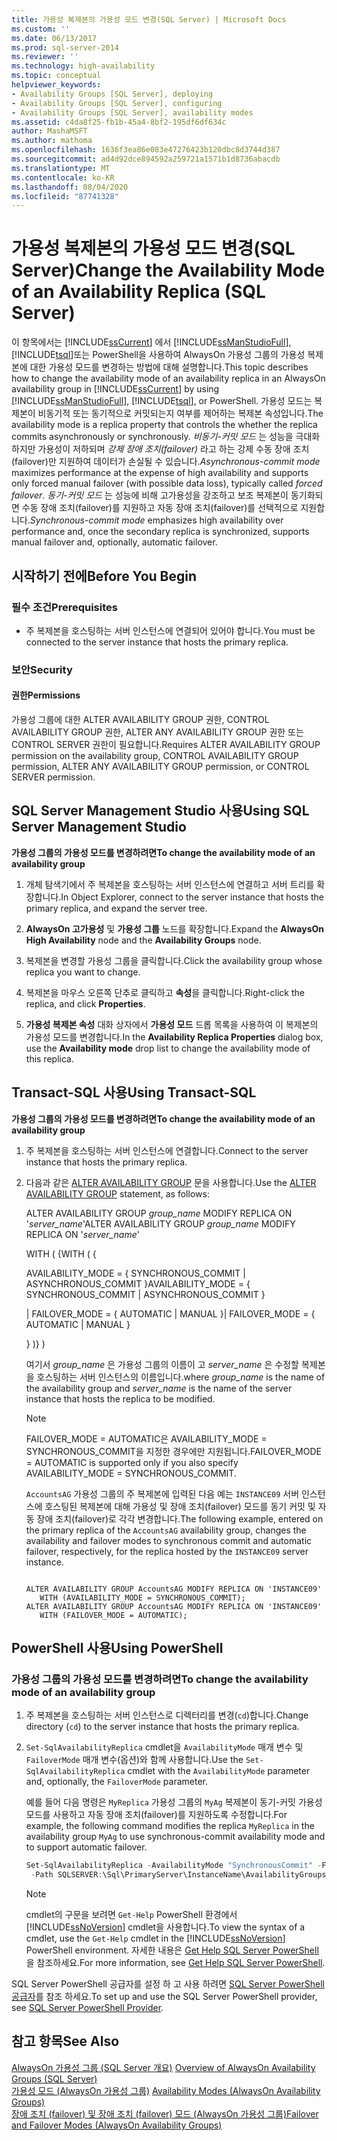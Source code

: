 ```yaml
---
title: 가용성 복제본의 가용성 모드 변경(SQL Server) | Microsoft Docs
ms.custom: ''
ms.date: 06/13/2017
ms.prod: sql-server-2014
ms.reviewer: ''
ms.technology: high-availability
ms.topic: conceptual
helpviewer_keywords:
- Availability Groups [SQL Server], deploying
- Availability Groups [SQL Server], configuring
- Availability Groups [SQL Server], availability modes
ms.assetid: c4da8f25-fb1b-45a4-8bf2-195df6df634c
author: MashaMSFT
ms.author: mathoma
ms.openlocfilehash: 1636f3ea86e083e47276423b120dbc8d3744d387
ms.sourcegitcommit: ad4d92dce894592a259721a1571b1d8736abacdb
ms.translationtype: MT
ms.contentlocale: ko-KR
ms.lasthandoff: 08/04/2020
ms.locfileid: "87741328"
---
```

# <a name="change-the-availability-mode-of-an-availability-replica-sql-server"></a><span data-ttu-id="ce5f9-102">가용성 복제본의 가용성 모드 변경(SQL Server)</span><span class="sxs-lookup"><span data-stu-id="ce5f9-102">Change the Availability Mode of an Availability Replica (SQL Server)</span></span>
  <span data-ttu-id="ce5f9-103">이 항목에서는 [!INCLUDE[ssCurrent](../../../includes/sscurrent-md.md)] 에서 [!INCLUDE[ssManStudioFull](../../../includes/ssmanstudiofull-md.md)], [!INCLUDE[tsql](../../../includes/tsql-md.md)]또는 PowerShell을 사용하여 AlwaysOn 가용성 그룹의 가용성 복제본에 대한 가용성 모드를 변경하는 방법에 대해 설명합니다.</span><span class="sxs-lookup"><span data-stu-id="ce5f9-103">This topic describes how to change the availability mode of an availability replica in an AlwaysOn availability group in [!INCLUDE[ssCurrent](../../../includes/sscurrent-md.md)] by using [!INCLUDE[ssManStudioFull](../../../includes/ssmanstudiofull-md.md)], [!INCLUDE[tsql](../../../includes/tsql-md.md)], or PowerShell.</span></span> <span data-ttu-id="ce5f9-104">가용성 모드는 복제본이 비동기적 또는 동기적으로 커밋되는지 여부를 제어하는 복제본 속성입니다.</span><span class="sxs-lookup"><span data-stu-id="ce5f9-104">The availability mode is a replica property that controls the whether the replica commits asynchronously or synchronously.</span></span> <span data-ttu-id="ce5f9-105">*비동기-커밋 모드* 는 성능을 극대화하지만 가용성이 저하되며 *강제 장애 조치(failover)* 라고 하는 강제 수동 장애 조치(failover)만 지원하여 데이터가 손실될 수 있습니다.</span><span class="sxs-lookup"><span data-stu-id="ce5f9-105">*Asynchronous-commit mode* maximizes performance at the expense of high availability and supports only forced manual failover (with possible data loss), typically called *forced failover*.</span></span> <span data-ttu-id="ce5f9-106">*동기-커밋 모드* 는 성능에 비해 고가용성을 강조하고 보조 복제본이 동기화되면 수동 장애 조치(failover)를 지원하고 자동 장애 조치(failover)를 선택적으로 지원합니다.</span><span class="sxs-lookup"><span data-stu-id="ce5f9-106">*Synchronous-commit mode* emphasizes high availability over performance and, once the secondary replica is synchronized, supports manual failover and, optionally, automatic failover.</span></span>  
  

  
##  <a name="before-you-begin"></a><a name="BeforeYouBegin"></a> <span data-ttu-id="ce5f9-107">시작하기 전에</span><span class="sxs-lookup"><span data-stu-id="ce5f9-107">Before You Begin</span></span>  
  
###  <a name="prerequisites"></a><a name="Prerequisites"></a> <span data-ttu-id="ce5f9-108">필수 조건</span><span class="sxs-lookup"><span data-stu-id="ce5f9-108">Prerequisites</span></span>  
  
-   <span data-ttu-id="ce5f9-109">주 복제본을 호스팅하는 서버 인스턴스에 연결되어 있어야 합니다.</span><span class="sxs-lookup"><span data-stu-id="ce5f9-109">You must be connected to the server instance that hosts the primary replica.</span></span>  
  
###  <a name="security"></a><a name="Security"></a> <span data-ttu-id="ce5f9-110">보안</span><span class="sxs-lookup"><span data-stu-id="ce5f9-110">Security</span></span>  
  
####  <a name="permissions"></a><a name="Permissions"></a> <span data-ttu-id="ce5f9-111">권한</span><span class="sxs-lookup"><span data-stu-id="ce5f9-111">Permissions</span></span>  
 <span data-ttu-id="ce5f9-112">가용성 그룹에 대한 ALTER AVAILABILITY GROUP 권한, CONTROL AVAILABILITY GROUP 권한, ALTER ANY AVAILABILITY GROUP 권한 또는 CONTROL SERVER 권한이 필요합니다.</span><span class="sxs-lookup"><span data-stu-id="ce5f9-112">Requires ALTER AVAILABILITY GROUP permission on the availability group, CONTROL AVAILABILITY GROUP permission, ALTER ANY AVAILABILITY GROUP permission, or CONTROL SERVER permission.</span></span>  
  
##  <a name="using-sql-server-management-studio"></a><a name="SSMSProcedure"></a> <span data-ttu-id="ce5f9-113">SQL Server Management Studio 사용</span><span class="sxs-lookup"><span data-stu-id="ce5f9-113">Using SQL Server Management Studio</span></span>  
 <span data-ttu-id="ce5f9-114">**가용성 그룹의 가용성 모드를 변경하려면**</span><span class="sxs-lookup"><span data-stu-id="ce5f9-114">**To change the availability mode of an availability group**</span></span>  
  
1.  <span data-ttu-id="ce5f9-115">개체 탐색기에서 주 복제본을 호스팅하는 서버 인스턴스에 연결하고 서버 트리를 확장합니다.</span><span class="sxs-lookup"><span data-stu-id="ce5f9-115">In Object Explorer, connect to the server instance that hosts the primary replica, and expand the server tree.</span></span>  
  
2.  <span data-ttu-id="ce5f9-116">**AlwaysOn 고가용성** 및 **가용성 그룹** 노드를 확장합니다.</span><span class="sxs-lookup"><span data-stu-id="ce5f9-116">Expand the **AlwaysOn High Availability** node and the **Availability Groups** node.</span></span>  
  
3.  <span data-ttu-id="ce5f9-117">복제본을 변경할 가용성 그룹을 클릭합니다.</span><span class="sxs-lookup"><span data-stu-id="ce5f9-117">Click the availability group whose replica you want to change.</span></span>  
  
4.  <span data-ttu-id="ce5f9-118">복제본을 마우스 오른쪽 단추로 클릭하고 **속성**을 클릭합니다.</span><span class="sxs-lookup"><span data-stu-id="ce5f9-118">Right-click the replica, and click **Properties**.</span></span>  
  
5.  <span data-ttu-id="ce5f9-119">**가용성 복제본 속성** 대화 상자에서 **가용성 모드** 드롭 목록을 사용하여 이 복제본의 가용성 모드를 변경합니다.</span><span class="sxs-lookup"><span data-stu-id="ce5f9-119">In the **Availability Replica Properties** dialog box, use the **Availability mode** drop list to change the availability mode of this replica.</span></span>  
  
##  <a name="using-transact-sql"></a><a name="TsqlProcedure"></a> <span data-ttu-id="ce5f9-120">Transact-SQL 사용</span><span class="sxs-lookup"><span data-stu-id="ce5f9-120">Using Transact-SQL</span></span>  
 <span data-ttu-id="ce5f9-121">**가용성 그룹의 가용성 모드를 변경하려면**</span><span class="sxs-lookup"><span data-stu-id="ce5f9-121">**To change the availability mode of an availability group**</span></span>  
  
1.  <span data-ttu-id="ce5f9-122">주 복제본을 호스팅하는 서버 인스턴스에 연결합니다.</span><span class="sxs-lookup"><span data-stu-id="ce5f9-122">Connect to the server instance that hosts the primary replica.</span></span>  
  
2.  <span data-ttu-id="ce5f9-123">다음과 같은 [ALTER AVAILABILITY GROUP](/sql/t-sql/statements/alter-availability-group-transact-sql) 문을 사용합니다.</span><span class="sxs-lookup"><span data-stu-id="ce5f9-123">Use the [ALTER AVAILABILITY GROUP](/sql/t-sql/statements/alter-availability-group-transact-sql) statement, as follows:</span></span>  
  
     <span data-ttu-id="ce5f9-124">ALTER AVAILABILITY GROUP *group_name* MODIFY REPLICA ON '*server_name*'</span><span class="sxs-lookup"><span data-stu-id="ce5f9-124">ALTER AVAILABILITY GROUP *group_name* MODIFY REPLICA ON '*server_name*'</span></span>  
  
     <span data-ttu-id="ce5f9-125">WITH ( {</span><span class="sxs-lookup"><span data-stu-id="ce5f9-125">WITH ( {</span></span>  
  
     <span data-ttu-id="ce5f9-126">AVAILABILITY_MODE = { SYNCHRONOUS_COMMIT | ASYNCHRONOUS_COMMIT }</span><span class="sxs-lookup"><span data-stu-id="ce5f9-126">AVAILABILITY_MODE = { SYNCHRONOUS_COMMIT | ASYNCHRONOUS_COMMIT }</span></span>  
  
     <span data-ttu-id="ce5f9-127">| FAILOVER_MODE = { AUTOMATIC | MANUAL }</span><span class="sxs-lookup"><span data-stu-id="ce5f9-127">| FAILOVER_MODE = { AUTOMATIC | MANUAL }</span></span>  
  
     <span data-ttu-id="ce5f9-128">} )</span><span class="sxs-lookup"><span data-stu-id="ce5f9-128">} )</span></span>  
  
     <span data-ttu-id="ce5f9-129">여기서 *group_name* 은 가용성 그룹의 이름이 고 *server_name* 은 수정할 복제본을 호스팅하는 서버 인스턴스의 이름입니다.</span><span class="sxs-lookup"><span data-stu-id="ce5f9-129">where *group_name* is the name of the availability group and *server_name* is the name of the server instance that hosts the replica to be modified.</span></span>  
  
    > [!NOTE]  
    >  <span data-ttu-id="ce5f9-130">FAILOVER_MODE = AUTOMATIC은 AVAILABILITY_MODE = SYNCHRONOUS_COMMIT을 지정한 경우에만 지원됩니다.</span><span class="sxs-lookup"><span data-stu-id="ce5f9-130">FAILOVER_MODE = AUTOMATIC is supported only if you also specify AVAILABILITY_MODE = SYNCHRONOUS_COMMIT.</span></span>  
  
     <span data-ttu-id="ce5f9-131">`AccountsAG` 가용성 그룹의 주 복제본에 입력된 다음 예는 `INSTANCE09` 서버 인스턴스에 호스팅된 복제본에 대해 가용성 및 장애 조치(failover) 모드를 동기 커밋 및 자동 장애 조치(failover)로 각각 변경합니다.</span><span class="sxs-lookup"><span data-stu-id="ce5f9-131">The following example, entered on the primary replica of the `AccountsAG` availability group, changes the availability and failover modes to synchronous commit and automatic failover, respectively, for the replica hosted by the `INSTANCE09` server instance.</span></span>  
  
    ```  
  
    ALTER AVAILABILITY GROUP AccountsAG MODIFY REPLICA ON 'INSTANCE09'  
       WITH (AVAILABILITY_MODE = SYNCHRONOUS_COMMIT);  
    ALTER AVAILABILITY GROUP AccountsAG MODIFY REPLICA ON 'INSTANCE09'  
       WITH (FAILOVER_MODE = AUTOMATIC);  
    ```  
  
##  <a name="using-powershell"></a><a name="PowerShellProcedure"></a> <span data-ttu-id="ce5f9-132">PowerShell 사용</span><span class="sxs-lookup"><span data-stu-id="ce5f9-132">Using PowerShell</span></span>

### <a name="to-change-the-availability-mode-of-an-availability-group"></a><span data-ttu-id="ce5f9-133">가용성 그룹의 가용성 모드를 변경하려면</span><span class="sxs-lookup"><span data-stu-id="ce5f9-133">To change the availability mode of an availability group</span></span>
  
1.  <span data-ttu-id="ce5f9-134">주 복제본을 호스팅하는 서버 인스턴스로 디렉터리를 변경(`cd`)합니다.</span><span class="sxs-lookup"><span data-stu-id="ce5f9-134">Change directory (`cd`) to the server instance that hosts the primary replica.</span></span>  
  
2.  <span data-ttu-id="ce5f9-135">`Set-SqlAvailabilityReplica` cmdlet을 `AvailabilityMode` 매개 변수 및 `FailoverMode` 매개 변수(옵션)와 함께 사용합니다.</span><span class="sxs-lookup"><span data-stu-id="ce5f9-135">Use the `Set-SqlAvailabilityReplica` cmdlet with the `AvailabilityMode` parameter and, optionally, the `FailoverMode` parameter.</span></span>  
  
     <span data-ttu-id="ce5f9-136">예를 들어 다음 명령은 `MyReplica` 가용성 그룹의 `MyAg` 복제본이 동기-커밋 가용성 모드를 사용하고 자동 장애 조치(failover)를 지원하도록 수정합니다.</span><span class="sxs-lookup"><span data-stu-id="ce5f9-136">For example, the following command modifies the replica `MyReplica` in the availability group `MyAg` to use synchronous-commit availability mode and to support automatic failover.</span></span>  
  
    ```powershell
    Set-SqlAvailabilityReplica -AvailabilityMode "SynchronousCommit" -FailoverMode "Automatic" `   
     -Path SQLSERVER:\Sql\PrimaryServer\InstanceName\AvailabilityGroups\MyAg\AvailabilityReplicas\MyReplica  
    ```  
  
    > [!NOTE]  
    >  <span data-ttu-id="ce5f9-137">cmdlet의 구문을 보려면 `Get-Help` PowerShell 환경에서 [!INCLUDE[ssNoVersion](../../../includes/ssnoversion-md.md)] cmdlet을 사용합니다.</span><span class="sxs-lookup"><span data-stu-id="ce5f9-137">To view the syntax of a cmdlet, use the `Get-Help` cmdlet in the [!INCLUDE[ssNoVersion](../../../includes/ssnoversion-md.md)] PowerShell environment.</span></span> <span data-ttu-id="ce5f9-138">자세한 내용은 [Get Help SQL Server PowerShell](../../../powershell/sql-server-powershell.md)을 참조하세요.</span><span class="sxs-lookup"><span data-stu-id="ce5f9-138">For more information, see [Get Help SQL Server PowerShell](../../../powershell/sql-server-powershell.md).</span></span>  
  
<span data-ttu-id="ce5f9-139">SQL Server PowerShell 공급자를 설정 하 고 사용 하려면 [SQL Server PowerShell 공급자](../../../powershell/sql-server-powershell-provider.md)를 참조 하세요.</span><span class="sxs-lookup"><span data-stu-id="ce5f9-139">To set up and use the SQL Server PowerShell provider, see [SQL Server PowerShell Provider](../../../powershell/sql-server-powershell-provider.md).</span></span>
  
## <a name="see-also"></a><span data-ttu-id="ce5f9-140">참고 항목</span><span class="sxs-lookup"><span data-stu-id="ce5f9-140">See Also</span></span>  
 <span data-ttu-id="ce5f9-141">[AlwaysOn 가용성 그룹 &#40;SQL Server 개요&#41;](overview-of-always-on-availability-groups-sql-server.md) </span><span class="sxs-lookup"><span data-stu-id="ce5f9-141">[Overview of AlwaysOn Availability Groups &#40;SQL Server&#41;](overview-of-always-on-availability-groups-sql-server.md) </span></span>  
 <span data-ttu-id="ce5f9-142">[가용성 모드 (AlwaysOn 가용성 그룹)](availability-modes-always-on-availability-groups.md) </span><span class="sxs-lookup"><span data-stu-id="ce5f9-142">[Availability Modes (AlwaysOn Availability Groups)](availability-modes-always-on-availability-groups.md) </span></span>  
 [<span data-ttu-id="ce5f9-143">장애 조치 (failover) 및 장애 조치 (failover) 모드 &#40;AlwaysOn 가용성 그룹&#41;</span><span class="sxs-lookup"><span data-stu-id="ce5f9-143">Failover and Failover Modes &#40;AlwaysOn Availability Groups&#41;</span></span>](failover-and-failover-modes-always-on-availability-groups.md)  
